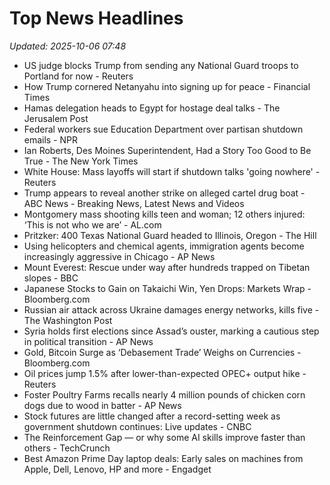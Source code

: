# Top News Headlines

_Updated: 2025-10-06 07:48_

- US judge blocks Trump from sending any National Guard troops to Portland for now - Reuters
- How Trump cornered Netanyahu into signing up for peace - Financial Times
- Hamas delegation heads to Egypt for hostage deal talks - The Jerusalem Post
- Federal workers sue Education Department over partisan shutdown emails - NPR
- Ian Roberts, Des Moines Superintendent, Had a Story Too Good to Be True - The New York Times
- White House: Mass layoffs will start if shutdown talks 'going nowhere' - Reuters
- Trump appears to reveal another strike on alleged cartel drug boat - ABC News - Breaking News, Latest News and Videos
- Montgomery mass shooting kills teen and woman; 12 others injured: ‘This is not who we are’ - AL.com
- Pritzker: 400 Texas National Guard headed to Illinois, Oregon - The Hill
- Using helicopters and chemical agents, immigration agents become increasingly aggressive in Chicago - AP News
- Mount Everest: Rescue under way after hundreds trapped on Tibetan slopes - BBC
- Japanese Stocks to Gain on Takaichi Win, Yen Drops: Markets Wrap - Bloomberg.com
- Russian air attack across Ukraine damages energy networks, kills five - The Washington Post
- Syria holds first elections since Assad’s ouster, marking a cautious step in political transition - AP News
- Gold, Bitcoin Surge as ‘Debasement Trade’ Weighs on Currencies - Bloomberg.com
- Oil prices jump 1.5% after lower-than-expected OPEC+ output hike - Reuters
- Foster Poultry Farms recalls nearly 4 million pounds of chicken corn dogs due to wood in batter - AP News
- Stock futures are little changed after a record-setting week as government shutdown continues: Live updates - CNBC
- The Reinforcement Gap — or why some AI skills improve faster than others - TechCrunch
- Best Amazon Prime Day laptop deals: Early sales on machines from Apple, Dell, Lenovo, HP and more - Engadget